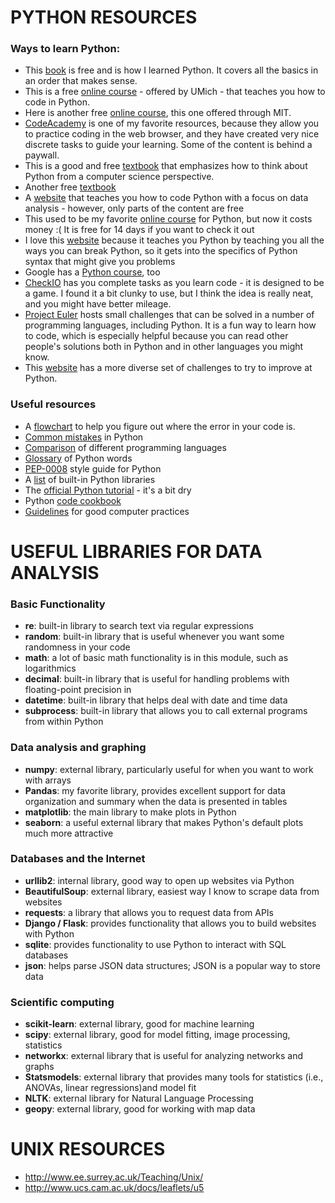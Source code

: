# PYTHON RESOURCES

### Ways to learn Python:

* This [book](http://learnpythonthehardway.org/book/) is free and is how I learned Python. It covers all the basics in an order that makes sense.
* This is a free [online course](https://www.coursera.org/learn/python) - offered by UMich - that teaches you how to code in Python. 
* Here is another free [online course](https://www.edx.org/course/introduction-computer-science-mitx-6-00-1x-6), this one offered through MIT.
* [CodeAcademy](https://www.codecademy.com/learn/python) is one of my favorite resources, because they allow you to practice coding in the web browser, and they have created very nice discrete tasks to guide your learning. Some of the content is behind a paywall.
* This is a good and free [textbook](http://www.greenteapress.com/thinkpython/thinkCSpy/thinkCSpy.pdf) that emphasizes how to think about Python from a computer science perspective. 
* Another free [textbook](http://www.diveintopython.net/#download)
* A [website](https://www.dataquest.io/learn) that teaches you how to code Python with a focus on data analysis - however, only parts of the content are free 
* This used to be my favorite [online course](https://www.udacity.com/programming-languages/python) for Python, but now it costs money :( It is free for 14 days if you want to check it out
* I love this [website](http://learnpythonbreakpython.com/) because it teaches you Python by teaching you all the ways you can break Python, so it gets into the specifics of Python syntax that might give you problems
* Google has a [Python course](https://developers.google.com/edu/python/), too
* [CheckIO](www.checkio.org) has you complete tasks as you learn code - it is designed to be a game. I found it a bit clunky to use, but I think the idea is really neat, and you might have better mileage.
* [Project Euler](https://projecteuler.net/) hosts small challenges that can be solved in a number of programming languages, including Python. It is a fun way to learn how to code, which is especially helpful because you can read other people's solutions both in Python and in other languages you might know.
* This [website](http://www.practicepython.org/) has a more diverse set of challenges to try to improve at Python.


### Useful resources

* A [flowchart](https://www.dropbox.com/s/cqsxfws52gulkyx/drawing.pdf) to help you figure out where the error in your code is.
* [Common mistakes](http://www.onlamp.com/pub/a/python/2004/02/05/learn_python.html) in Python
* [Comparison](http://hyperpolyglot.org/) of different programming languages
* [Glossary](https://wiki.python.org/moin/PythonGlossary) of Python words
* [PEP-0008](https://www.python.org/dev/peps/pep-0008/) style guide for Python
* A [list](https://docs.python.org/2.7/library/) of built-in Python libraries
* The [official Python tutorial](https://docs.python.org/2/tutorial/) - it's a bit dry
* Python [code cookbook](http://code.activestate.com/recipes/langs/python/views/)
* [Guidelines](http://journals.plos.org/plosbiology/article?id=10.1371/journal.pbio.1001745) for good computer practices


# USEFUL LIBRARIES FOR DATA ANALYSIS
### Basic Functionality
- **re**: built-in library to search text via regular expressions
- **random**: built-in library that is useful whenever you want some randomness in your code
- **math**: a lot of basic math functionality is in this module, such as logarithmics
- **decimal**: built-in library that is useful for handling problems with floating-point precision in 
- **datetime**: built-in library that helps deal with date and time data
- **subprocess**: built-in library that allows you to call external programs from within Python

### Data analysis and graphing
- **numpy**: external library, particularly useful for when you want to work with arrays
- **Pandas**: my favorite library, provides excellent support for data organization and summary when the data is presented in tables
- **matplotlib**: the main library to make plots in Python
- **seaborn**: a useful external library that makes Python's default plots much more attractive

### Databases and the Internet
- **urllib2**: internal library, good way to open up websites via Python
- **BeautifulSoup**: external library, easiest way I know to scrape data from websites
- **requests**: a library that allows you to request data from APIs
- **Django / Flask**: provides functionality that allows you to build websites with Python 
- **sqlite**: provides functionality to use Python to interact with SQL databases
- **json**: helps parse JSON data structures; JSON is a popular way to store data



### Scientific computing
- **scikit-learn**: external library, good for machine learning
- **scipy**: external library, good for model fitting, image processing, statistics
- **networkx**: external library that is useful for analyzing networks and graphs
- **Statsmodels**: external library that provides many tools for statistics (i.e., ANOVAs, linear regressions)and model fit
- **NLTK**: external library for Natural Language Processing
- **geopy**: external library, good for working with map data



# UNIX RESOURCES
- http://www.ee.surrey.ac.uk/Teaching/Unix/
- http://www.ucs.cam.ac.uk/docs/leaflets/u5
